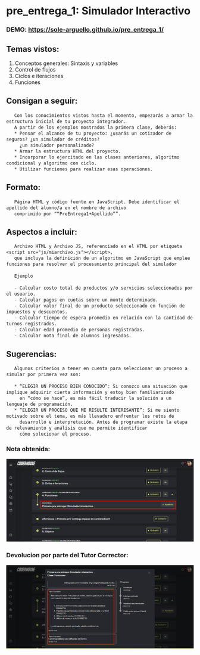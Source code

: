 # pre_entrega_1: Simulador Interactivo

### DEMO: https://sole-arguello.github.io/pre_entrega_1/

## Temas vistos:

  1. Conceptos generales: Sintaxis y variables
  2. Control de flujos
  3. Ciclos e iteraciones
  4. Funciones

## Consigan a seguir:
       
       Con los conocimientos vistos hasta el momento, empezarás a armar la estructura inicial de tu proyecto integrador. 
       A partir de los ejemplos mostrados la primera clase, deberás:
       * Pensar el alcance de tu proyecto: ¿usarás un cotizador de seguros? ¿un simulador de créditos? 
         ¿un simulador personalizado?
       * Armar la estructura HTML del proyecto.
       * Incorporar lo ejercitado en las clases anteriores, algoritmo condicional y algoritmo con ciclo.
       * Utilizar funciones para realizar esas operaciones.
       
      
## Formato:
       
       Página HTML y código fuente en JavaScript. Debe identificar el apellido del alumno/a en el nombre de archivo 
       comprimido por ““PreEntrega1+Apellido””.

## Aspectos a incluir:

       Archivo HTML y Archivo JS, referenciado en el HTML por etiqueta <script src="js/miarchivo.js"></script>, 
       que incluya la definición de un algoritmo en JavaScript que emplee funciones para resolver el procesamiento principal del simulador

       Ejemplo

       - Calcular costo total de productos y/o servicios seleccionados por el usuario.
       - Calcular pagos en cuotas sobre un monto determinado.
       - Calcular valor final de un producto seleccionado en función de impuestos y descuentos.
       - Calcular tiempo de espera promedio en relación con la cantidad de turnos registrados.
       - Calcular edad promedio de personas registradas.
       - Calcular nota final de alumnos ingresados.

## Sugerencias:

       Algunos criterios a tener en cuenta para seleccionar un proceso a simular por primera vez son: 
       
       * “ELEGIR UN PROCESO BIEN CONOCIDO”: Si conozco una situación que implique adquirir cierta información y estoy bien familiarizado 
         en “cómo se hace”, es más fácil traducir la solución a un lenguaje de programación.
       * “ELEGIR UN PROCESO QUE ME RESULTE INTERESANTE”: Si me siento motivado sobre el tema, es más llevadero enfrentar los retos de 
         desarrollo e interpretación. Antes de programar existe la etapa de relevamiento y análisis que me permite identificar 
         cómo solucionar el proceso.



### Nota obtenida:

![imagen](img/nota.png)
    
### Devolucion por parte del Tutor Corrector:
    
![imagen](img/devolucion.png)
